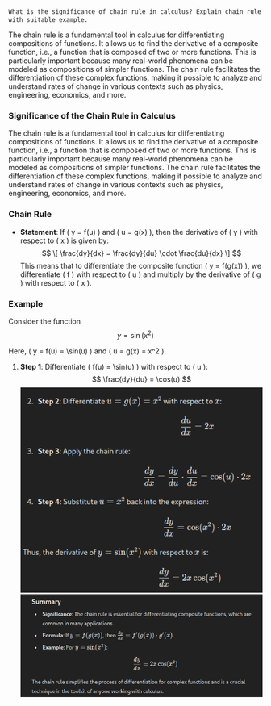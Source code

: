 	What is the significance of chain rule in calculus? Explain chain rule with suitable example.

The chain rule is a fundamental tool in calculus for differentiating compositions of functions. It allows us to find the derivative of a composite function, i.e., a function that is composed of two or more functions. This is particularly important because many real-world phenomena can be modeled as compositions of simpler functions. The chain rule facilitates the differentiation of these complex functions, making it possible to analyze and understand rates of change in various contexts such as physics, engineering, economics, and more.

### Significance of the Chain Rule in Calculus

The chain rule is a fundamental tool in calculus for differentiating compositions of functions. It allows us to find the derivative of a composite function, i.e., a function that is composed of two or more functions. This is particularly important because many real-world phenomena can be modeled as compositions of simpler functions. The chain rule facilitates the differentiation of these complex functions, making it possible to analyze and understand rates of change in various contexts such as physics, engineering, economics, and more.

### Chain Rule

- **Statement**: If \( y = f(u) \) and \( u = g(x) \), then the derivative of \( y \) with respect to \( x \) is given by:
$$
  \[
  \frac{dy}{dx} = \frac{dy}{du} \cdot \frac{du}{dx}
  \]
$$
This means that to differentiate the composite function \( y = f(g(x)) \), we differentiate \( f \) with respect to \( u \) and multiply by the derivative of \( g \) with respect to \( x \).

### Example

Consider the function $$ y = \sin(x^2) $$

Here, \( y = f(u) = \sin(u) \) and \( u = g(x) = x^2 \).

1. **Step 1**: Differentiate \( f(u) = \sin(u) \) with respect to \( u \):
   $$
   \frac{dy}{du} = \cos(u)
   $$
![](Pasted%20image%2020240528180113.png)
![](Pasted%20image%2020240528180159.png)
